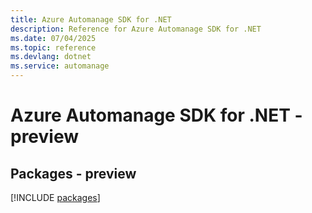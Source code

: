```yaml
---
title: Azure Automanage SDK for .NET
description: Reference for Azure Automanage SDK for .NET
ms.date: 07/04/2025
ms.topic: reference
ms.devlang: dotnet
ms.service: automanage
---
```

# Azure Automanage SDK for .NET - preview
## Packages - preview
[!INCLUDE [packages](automanage-index.md)]